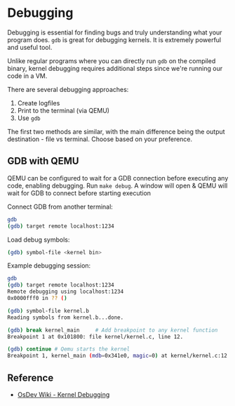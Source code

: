 # Debugging

Debugging is essential for finding bugs and truly understanding what your program does. `gdb` is great for debugging kernels. It is extremely powerful and useful tool.

Unlike regular programs where you can directly run `gdb` on the compiled binary, kernel debugging requires additional steps since we're running our code in a VM.

There are several debugging approaches:

1. Create logfiles
2. Print to the terminal (via QEMU)
3. Use `gdb`

The first two methods are similar, with the main difference being the output destination - file vs terminal. Choose based on your preference.

## GDB with QEMU

QEMU can be configured to wait for a GDB connection before executing any code, enabling debugging. Run `make debug`. A window will open & QEMU will wait for GDB to connect before starting execution

Connect GDB from another terminal:

```bash
gdb
(gdb) target remote localhost:1234
```

Load debug symbols:

```bash
(gdb) symbol-file <kernel bin>
```

Example debugging session:

```bash
gdb
(gdb) target remote localhost:1234
Remote debugging using localhost:1234
0x0000fff0 in ?? ()

(gdb) symbol-file kernel.b
Reading symbols from kernel.b...done.

(gdb) break kernel_main     # Add breakpoint to any kernel function
Breakpoint 1 at 0x101800: file kernel/kernel.c, line 12.

(gdb) continue # Qemu starts the kernel
Breakpoint 1, kernel_main (mdb=0x341e0, magic=0) at kernel/kernel.c:12
```

## Reference

- [OsDev Wiki - Kernel Debugging](https://wiki.osdev.org/Kernel_Debugging)
